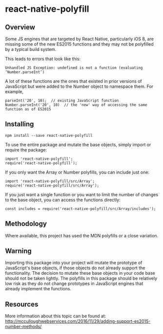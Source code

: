 # react-native-polyfill

## Overview
Some JS engines that are targeted by React Native, particularly iOS 8, are missing
some of the new ES2015 functions and they may not be polyfilled by a typical build system.

This leads to errors that look like this:
```
Unhandled JS Exception: undefined is not a function (evaluating ‘Number.parseInt’)
```

A lot of these functions are the ones that existed in prior versions of JavaScript
but were added to the Number object to namespace them.  For example,
```
parseInt('20', 10);  // existing JavaScript function
Number.parseInt('20', 10)  // the 'new' way of accessing the same function as of ES2015
```

## Installing
```
npm install --save react-native-polyfill
```

To use the entire package and mutate the base objects, simply import or require the package:
```
import 'react-native-polyfill';
require('react-native-polyfill');
```

If you only want the Array or Number polyfills, you can include just one:
```
import 'react-native-polyfill/src/Array';
require('react-native-polyfill/src/Array');
```

If you just want a single function or you want to limit the number of changes to
the base object, you can access the functions directly:
```
const includes = require('react-native-polyfill/src/Array/includes');
```

## Methodology
Where available, this project has used the MDN polyfills or a close variation.

## Warning
Importing this package into your project will mutate the prototype of JavaScript's
base objects, if those objects do not already support the functionality. The decision
to mutate these base objects in your code base should not be taken lightly. The polyfills
in this package should be relatively low risk as they do not change prototypes in
JavaScript engines that already implement the functions.

## Resources
More information about this topic can be found at:
http://mcculloughwebservices.com/2016/11/29/adding-support-es2015-number-methods/
